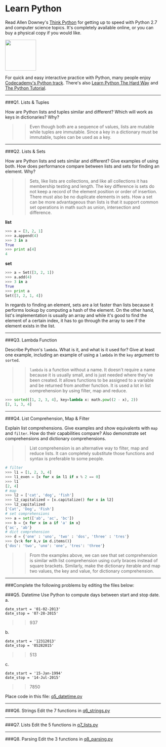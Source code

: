 # Learn Python

Read Allen Downey's [Think Python](http://www.greenteapress.com/thinkpython/) for getting up to speed with Python 2.7 and computer science topics. It's completely available online, or you can buy a physical copy if you would like.

<a href="http://www.greenteapress.com/thinkpython/"><img src="img/think_python.png" style="width: 100px;" target="_blank"></a>

For quick and easy interactive practice with Python, many people enjoy [Codecademy's Python track](http://www.codecademy.com/en/tracks/python). There's also [Learn Python The Hard Way](http://learnpythonthehardway.org/book/) and [The Python Tutorial](https://docs.python.org/2/tutorial/).

---

###Q1. Lists &amp; Tuples

How are Python lists and tuples similar and different? Which will work as keys in dictionaries? Why?

>> Even though both are a sequence of values, lists are mutable while tuples are immutable.
Since a key in a dictionary must be immutable, tuples can be used as a key.

---

###Q2. Lists &amp; Sets

How are Python lists and sets similar and different? Give examples of using both. How does performance compare between lists and sets for finding an element. Why?

>> Sets, like lists are collections, and like all collections it has membership testing and length. The key difference
is sets do not keep a record of the element position or order of insertion. There must also be no duplicate
elements in sets. How a set can be more advantageous than lists is that it support common
set operations in math such as union, intersection and difference.
>>
 **list**
```python
>>> a = [3, 2, 1]
>>> a.append(4)
>>> 3 in a
True
>>> print a[4]
4
```
**set**
```python
>>> a = Set([3, 2, 1])
>>> a.add(4)
>>> 3 in a
True
>>> print a
Set([3, 2, 1, 4])
```
In regards to finding an element, sets are a lot faster than lists because it performs
lookup by computing a hash of the element. On the other hand, list's implementation is
usually an array and while it's good to find the element of a certain index, it has to
go through the array to see if the element exists in the list.

---

###Q3. Lambda Function

Describe Python's `lambda`. What is it, and what is it used for? Give at least one example, including an example of using a `lambda` in the `key` argument to `sorted`.

>> `lambda` is a function without a name. It doesn't require a name because it is usually small, and is just needed where they've been created. It allows functions to be assigned to a variable and be returned from another function. It is used a lot in list comprehension by using filter, map and reduce.
```Python
>>> sorted([1, 2, 3, 4], key=lambda x: math.pow((2 - x), 2))
[2, 1, 3, 4]
```
---

###Q4. List Comprehension, Map &amp; Filter

Explain list comprehensions. Give examples and show equivalents with `map` and `filter`. How do their capabilities compare? Also demonstrate set comprehensions and dictionary comprehensions.

>> List comprehension is an alternative way to filter, map and reduce lists. It can completely substitute those functions and syntax is preferable to some people.

```python
# filter
>>> l1 = [1, 2, 3, 4]
>>> l1_even = [x for x in l1 if x % 2 == 0]
>>> l1
[2, 4]
# map
>>> l2 = ['cat', 'dog', 'fish']
>>> l2_capitalized = [x.capitalize() for x in l2]
>>> l2_capitalized
['Cat', 'Dog', 'Fish']
# set comprehensions
>>> a = set(['ab', 'ac', 'bc'])
>>> b = {x for x in a if 'a' in x}
{'ac', 'ab'}
# dict comprehension
>>> d = {'one' : 'uno', 'two' : 'dos', 'three' : 'tres'}
>>> {v:k for k,v in d.items()}
{'dos': 'two', 'uno': 'one', 'tres': 'three'}

```
>>From the examples above, we can see that set comprehension is similar with list comprehension using curly braces instead of square brackets.
Similarly, make the dictionary iterable and map two values, the key and value, for dictionary comprehension.

---

###Complete the following problems by editing the files below:

###Q5. Datetime
Use Python to compute days between start and stop date.   
a.  

```
date_start = '01-02-2013'    
date_stop = '07-28-2015'
```

>>937

b.  
```
date_start = '12312013'  
date_stop = '05282015'  
```

>>513

c.  
```
date_start = '15-Jan-1994'      
date_stop = '14-Jul-2015'  
```

>>7850

Place code in this file: [q5_datetime.py](python/q5_datetime.py)

---

###Q6. Strings
Edit the 7 functions in [q6_strings.py](python/q6_strings.py)

---

###Q7. Lists
Edit the 5 functions in [q7_lists.py](python/q7_lists.py)

---

###Q8. Parsing
Edit the 3 functions in [q8_parsing.py](python/q8_parsing.py)
